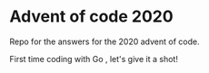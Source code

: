 # Advent of code 2020

Repo for the answers for the 2020 advent of code. 

First time coding with Go , let's give it a shot! 